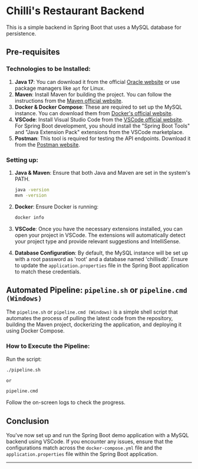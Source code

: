 # Chilli's Restaurant Backend

This is a simple backend in Spring Boot that uses a MySQL database for persistence.

## Pre-requisites

### Technologies to be Installed:

1. **Java 17**: You can download it from the official [Oracle website](https://www.oracle.com/java/technologies/javase-jdk17-downloads.html) or use package managers like `apt` for Linux.
2. **Maven**: Install Maven for building the project. You can follow the instructions from the [Maven official website](https://maven.apache.org/download.cgi).
3. **Docker & Docker Compose**: These are required to set up the MySQL instance. You can download them from [Docker's official website](https://docs.docker.com/get-docker/).
4. **VSCode**: Install Visual Studio Code from the [VSCode official website](https://code.visualstudio.com/). For Spring Boot development, you should install the "Spring Boot Tools" and "Java Extension Pack" extensions from the VSCode marketplace.
5. **Postman**: This tool is required for testing the API endpoints. Download it from the [Postman website](https://www.postman.com/downloads/).

### Setting up:

1. **Java & Maven**: Ensure that both Java and Maven are set in the system's PATH.
   
   ```bash
   java -version
   mvn -version
   ```

2. **Docker**: Ensure Docker is running:

   ```bash
   docker info
   ```

3. **VSCode**: Once you have the necessary extensions installed, you can open your project in VSCode. The extensions will automatically detect your project type and provide relevant suggestions and IntelliSense.
4. **Database Configuration**: By default, the MySQL instance will be set up with a root password as 'root' and a database named 'chillisdb'. Ensure to update the `application.properties` file in the Spring Boot application to match these credentials.

## Automated Pipeline: `pipeline.sh` or `pipeline.cmd (Windows)`

The `pipeline.sh` or `pipeline.cmd (Windows)` is a simple shell script that automates the process of pulling the latest code from the repository, building the Maven project, dockerizing the application, and deploying it using Docker Compose.

### How to Execute the Pipeline:

Run the script:

   ```bash
   ./pipeline.sh

or 

pipeline.cmd

   ```
   

   Follow the on-screen logs to check the progress.

## Conclusion

You've now set up and run the Spring Boot demo application with a MySQL backend using VSCode. If you encounter any issues, ensure that the configurations match across the `docker-compose.yml` file and the `application.properties` file within the Spring Boot application.

---
